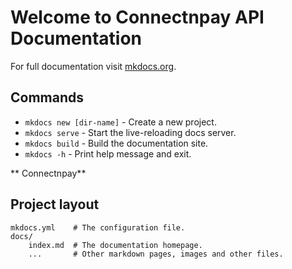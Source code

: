 # Welcome to Connectnpay API Documentation

For full documentation visit [mkdocs.org](https://www.mkdocs.org).

## Commands

* `mkdocs new [dir-name]` - Create a new project.
* `mkdocs serve` - Start the live-reloading docs server.
* `mkdocs build` - Build the documentation site.
* `mkdocs -h` - Print help message and exit.

** Connectnpay**
## Project layout

    mkdocs.yml    # The configuration file.
    docs/
        index.md  # The documentation homepage.
        ...       # Other markdown pages, images and other files.
